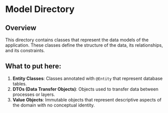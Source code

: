 # Model Directory

## Overview
This directory contains classes that represent the data models of the application. These classes define the structure of the data, its relationships, and its constraints.

## What to put here:
1. **Entity Classes**: Classes annotated with `@Entity` that represent database tables.
2. **DTOs (Data Transfer Objects)**: Objects used to transfer data between processes or layers.
3. **Value Objects**: Immutable objects that represent descriptive aspects of the domain with no conceptual identity.
